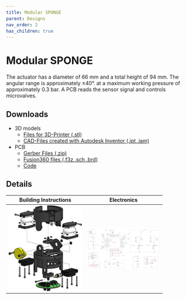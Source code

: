 ```yaml
---
title: Modular SPONGE
parent: Designs
nav_order: 2
has_children: true
---
```


# Modular SPONGE
The actuator has a diameter of 66 mm and a total height of 94 mm. The angular range is approximately ±40°. at a maximum working pressure of approximately 0.3 bar. A PCB reads the sensor signal and controls microvalves.
## Downloads

* 3D models
   * [Files for 3D-Printer (.stl)](/sponge/downloads/SPONGE_Modular_CAD_stl.zip)
   * [CAD-Files created with Autodesk Inventor (.ipt,.iam)](/sponge/downloads/SPONGE_Modular_CAD_inventor.zip)
* PCB
  * [Gerber Files (.zip)](/sponge/downloads/SPONGE_PCB_Gerber.zip)
  * [Fusion360 files (.f3z,.sch,.brd)](/sponge/downloads/SPONGE_PCB_F360.zip)
  * [Code](/sponge/downloads/SPONGE_Modular_Software.zip)

## Details

|Building Instructions|Electronics|
|:----:|:----:|
|[<img src="images/../../../images/modular_sponge_explosion.png" width=200>](https://tlhabich.github.io/sponge/designs/modular/instructions.html)|[<img src="images/../../../images/circuit_diagram.png" width = 200>](https://tlhabich.github.io/sponge/designs/modular/electronics.html)|
